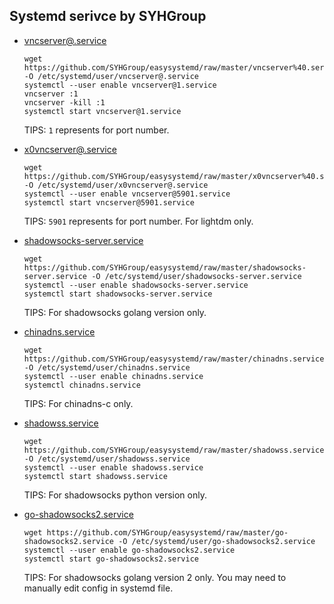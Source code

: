 ## Systemd serivce by SYHGroup  

 * [vncserver@.service](https://github.com/SYHGroup/easysystemd/blob/master/vncserver%40.service)  
   ```
   wget https://github.com/SYHGroup/easysystemd/raw/master/vncserver%40.service -O /etc/systemd/user/vncserver@.service  
   systemctl --user enable vncserver@1.service  
   vncserver :1  
   vncserver -kill :1  
   systemctl start vncserver@1.service  
   ```
   TIPS: `1` represents for port number.  

 * [x0vncserver@.service](https://github.com/SYHGroup/easysystemd/blob/master/x0vncserver%40.service)  
   ```
   wget https://github.com/SYHGroup/easysystemd/raw/master/x0vncserver%40.service -O /etc/systemd/user/x0vncserver@.service  
   systemctl --user enable vncserver@5901.service  
   systemctl start vncserver@5901.service  
   ```
   TIPS: `5901` represents for port number. For lightdm only.  

 * [shadowsocks-server.service](https://github.com/SYHGroup/easysystemd/blob/master/shadowsocks-server.service)  
   ```
   wget https://github.com/SYHGroup/easysystemd/raw/master/shadowsocks-server.service -O /etc/systemd/user/shadowsocks-server.service  
   systemctl --user enable shadowsocks-server.service  
   systemctl start shadowsocks-server.service  
   ```
   TIPS: For shadowsocks golang version only.  

 * [chinadns.service](https://github.com/SYHGroup/easysystemd/blob/master/chinadns.service)  
   ```
   wget https://github.com/SYHGroup/easysystemd/raw/master/chinadns.service -O /etc/systemd/user/chinadns.service  
   systemctl --user enable chinadns.service  
   systemctl chinadns.service  
   ```
   TIPS: For chinadns-c only.  

 * [shadowss.service](https://github.com/SYHGroup/easysystemd/blob/master/shadowss.service)
   ```
   wget https://github.com/SYHGroup/easysystemd/raw/master/shadowss.service -O /etc/systemd/user/shadowss.service  
   systemctl --user enable shadowss.service  
   systemctl start shadowss.service  
   ```
   TIPS: For shadowsocks python version only.  

* [go-shadowsocks2.service](https://github.com/SYHGroup/easysystemd/blob/master/go-shadowsocks2.service)
   ```
   wget https://github.com/SYHGroup/easysystemd/raw/master/go-shadowsocks2.service -O /etc/systemd/user/go-shadowsocks2.service
   systemctl --user enable go-shadowsocks2.service
   systemctl start go-shadowsocks2.service
   ```
   TIPS: For shadowsocks golang version 2 only. You may need to manually edit config in systemd file.
